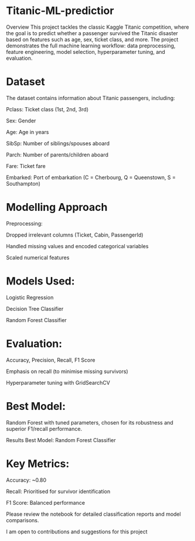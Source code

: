 # Titanic-ML-predictior
Overview
This project tackles the classic Kaggle Titanic competition, where the goal is to predict whether a passenger survived the Titanic disaster based on features such as age, sex, ticket class, and more. The project demonstrates the full machine learning workflow: data preprocessing, feature engineering, model selection, hyperparameter tuning, and evaluation.

# Dataset
The dataset contains information about Titanic passengers, including:

Pclass: Ticket class (1st, 2nd, 3rd)

Sex: Gender

Age: Age in years

SibSp: Number of siblings/spouses aboard

Parch: Number of parents/children aboard

Fare: Ticket fare

Embarked: Port of embarkation (C = Cherbourg, Q = Queenstown, S = Southampton)
# Modelling Approach
Preprocessing:

Dropped irrelevant columns (Ticket, Cabin, PassengerId)

Handled missing values and encoded categorical variables

Scaled numerical features

# Models Used:

Logistic Regression

Decision Tree Classifier

Random Forest Classifier

# Evaluation:

Accuracy, Precision, Recall, F1 Score

Emphasis on recall (to minimise missing survivors)

Hyperparameter tuning with GridSearchCV

# Best Model:
Random Forest with tuned parameters, chosen for its robustness and superior F1/recall performance.

Results
Best Model: Random Forest Classifier

# Key Metrics:

Accuracy: ~0.80

Recall: Prioritised for survivor identification

F1 Score: Balanced performance

Please review the notebook for detailed classification reports and model comparisons.

I am open to contributions and suggestions for this project 

